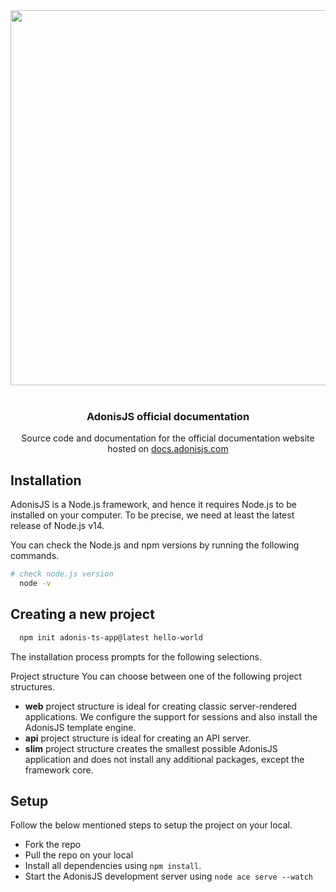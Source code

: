 <div align="center">
  <img src="https://res.cloudinary.com/adonisjs/image/upload/q_100/v1558612869/adonis-readme_zscycu.jpg" width="600px">
</div>

<br />

<div align="center">
  <h3>AdonisJS official documentation</h3>
  <p>Source code and documentation for the official documentation website hosted on <a href="https://docs.adonisjs.com">docs.adonisjs.com</a></p>
</div>

## Installation
AdonisJS is a Node.js framework, and hence it requires Node.js to be installed on your computer. To be precise, we need at least the latest release of Node.js v14.

You can check the Node.js and npm versions by running the following commands.
```bash
# check node.js version
  node -v
```

## Creating a new project
```bash
  npm init adonis-ts-app@latest hello-world
```
The installation process prompts for the following selections.

 Project structure
You can choose between one of the following project structures.

- **web** project structure is ideal for creating classic server-rendered applications. We configure the support for sessions and also install the AdonisJS template engine.
- **api** project structure is ideal for creating an API server.
- **slim** project structure creates the smallest possible AdonisJS application and does not install any additional packages, except the framework core.

## Setup
Follow the below mentioned steps to setup the project on your local.

- Fork the repo
- Pull the repo on your local
- Install all dependencies using `npm install`.
- Start the AdonisJS development server using `node ace serve --watch`
